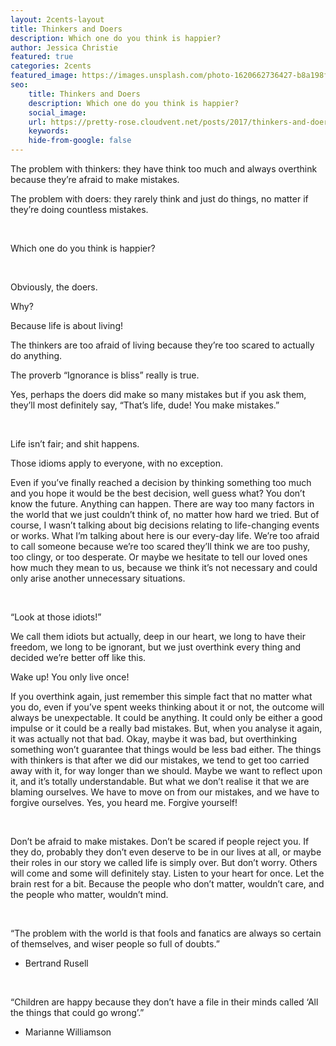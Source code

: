 ```yaml
---
layout: 2cents-layout
title: Thinkers and Doers
description: Which one do you think is happier?
author: Jessica Christie
featured: true
categories: 2cents
featured_image: https://images.unsplash.com/photo-1620662736427-b8a198f52a4d?ixlib=rb-1.2.1&ixid=MnwxMjA3fDB8MHxwaG90by1wYWdlfHx8fGVufDB8fHx8&auto=format&fit=crop&w=1771&q=80
seo:
    title: Thinkers and Doers
    description: Which one do you think is happier?
    social_image:
    url: https://pretty-rose.cloudvent.net/posts/2017/thinkers-and-doers
    keywords:
    hide-from-google: false
---
```

The problem with thinkers: they have think too much and always overthink because they’re afraid to make mistakes.

The problem with doers: they rarely think and just do things, no matter if they’re doing countless mistakes.

&nbsp;

Which one do you think is happier?

&nbsp;

Obviously, the doers.

Why?

Because life is about living\!

The thinkers are too afraid of living because they’re too scared to actually do anything.

The proverb “Ignorance is bliss” really is true.

Yes, perhaps the doers did make so many mistakes but if you ask them, they’ll most definitely say, “That’s life, dude\! You make mistakes.”

&nbsp;

Life isn’t fair; and shit happens.

Those idioms apply to everyone, with no exception.

Even if you’ve finally reached a decision by thinking something too much and you hope it would be the best decision, well guess what? You don’t know the future. Anything can happen. There are way too many factors in the world that we just couldn’t think of, no matter how hard we tried. But of course, I wasn’t talking about big decisions relating to life-changing events or works. What I’m talking about here is our every-day life. We’re too afraid to call someone because we’re too scared they’ll think we are too pushy, too clingy, or too desperate. Or maybe we hesitate to tell our loved ones how much they mean to us, because we think it’s not necessary and could only arise another unnecessary situations.

&nbsp;

“Look at those idiots\!”

We call them idiots but actually, deep in our heart, we long to have their freedom, we long to be ignorant, but we just overthink every thing and decided we’re better off like this.

Wake up\! You only live once\!

If you overthink again, just remember this simple fact that no matter what you do, even if you’ve spent weeks thinking about it or not, the outcome will always be unexpectable. It could be anything. It could only be either a good impulse or it could be a really bad mistakes. But, when you analyse it again, it was actually not that bad. Okay, maybe it was bad, but overthinking something won’t guarantee that things would be less bad either. The things with thinkers is that after we did our mistakes, we tend to get too carried away with it, for way longer than we should. Maybe we want to reflect upon it, and it’s totally understandable. But what we don’t realise it that we are blaming ourselves. We have to move on from our mistakes, and we have to forgive ourselves. Yes, you heard me. Forgive yourself\!

&nbsp;

Don’t be afraid to make mistakes. Don’t be scared if people reject you. If they do, probably they don’t even deserve to be in our lives at all, or maybe their roles in our story we called life is simply over. But don’t worry. Others will come and some will definitely stay. Listen to your heart for once. Let the brain rest for a bit. Because the people who don’t matter, wouldn’t care, and the people who matter, wouldn’t mind.

&nbsp;

“The problem with the world is that fools and fanatics are always so certain of themselves, and wiser people so full of doubts.”

* Bertrand Rusell

&nbsp;

“Children are happy because they don’t have a file in their minds called ‘All the things that could go wrong’.”

* Marianne Williamson

&nbsp;

